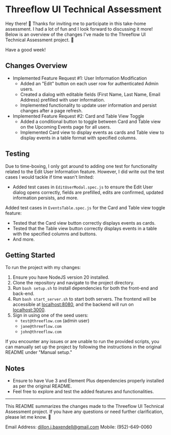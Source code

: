 # Threeflow UI Technical Assessment

Hey there! 👋 Thanks for inviting me to participate in this take-home assessment. I had a lot of fun and I look forward to discussing it more! Below is an overview of the changes I've made to the Threeflow UI Technical Assessment project. 🚀

Have a good week!

## Changes Overview

- Implemented Feature Request #1: User Information Modification
  - Added an "Edit" button on each user row for authenticated Admin users.
  - Created a dialog with editable fields (First Name, Last Name, Email Address) prefilled with user information.
  - Implemented functionality to update user information and persist changes after a page refresh.
- Implemented Feature Request #2: Card and Table View Toggle
  - Added a conditional button to toggle between Card and Table view on the Upcoming Events page for all users.
  - Implemented Card view to display events as cards and Table view to display events in a table format with specified columns.


## Testing

Due to time-boxing, I only got around to adding one test for functionality related to the Edit User Information feature. However, I did write out the test cases I would tackle if time wasn't limited:
- Added test cases in `EditUserModal.spec.js` to ensure the Edit User dialog opens correctly, fields are prefilled, edits are confirmed, updated information persists, and more.

Added test cases in `EventsTable.spec.js` for the Card and Table view toggle feature:
- Tested that the Card view button correctly displays events as cards.
- Tested that the Table view button correctly displays events in a table with the specified columns and buttons.
- And more.

## Getting Started

To run the project with my changes:
1. Ensure you have NodeJS version 20 installed.
2. Clone the repository and navigate to the project directory.
3. Run `bash setup.sh` to install dependencies for both the front-end and back-end.
4. Run `bash start_server.sh` to start both servers. The frontend will be accessible at [localhost:8080](http://localhost:8080), and the backend will run on [localhost:3000](http://localhost:3000).
5. Sign in using one of the seed users:
   - `test@threeflow.com` (admin user)
   - `jane@threeflow.com`
   - `john@threeflow.com`

If you encounter any issues or are unable to run the provided scripts, you can manually set up the project by following the instructions in the original README under "Manual setup."

## Notes

- Ensure to have Vue 3 and Element Plus dependencies properly installed as per the original README.
- Feel free to explore and test the added features and functionalities.

---

This README summarizes the changes made to the Threeflow UI Technical Assessment project. If you have any questions or need further clarification, please let me know. 🤖

Email Address: dillon.j.baxendell@gmail.com
Mobile: (952)-649-0060
